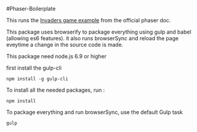 #Phaser-Boilerplate

This runs the [Invaders game example](http://phaser.io/examples/v2/games/invaders) from the official phaser doc.

This package uses browserify to package everything using gulp and babel (allowing es6 features). it also runs browserSync
and reload the page eveytime a change in the source code is made.

This package need node.js 6.9 or higher

first install the gulp-cli

    npm install -g gulp-cli

To install all the needed packages, run :
    
    npm install
    
To package everything and run browserSync, use the default Gulp task

    gulp
